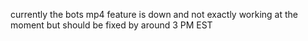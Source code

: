 currently the bots mp4 feature is down and not exactly working at the moment but should be fixed by around 3 PM EST
